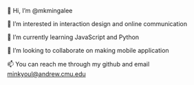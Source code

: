 👋 Hi, I’m @mkmingalee

👀 I’m interested in interaction design and online communication

🌱 I’m currently learning JavaScript and Python

💞️ I’m looking to collaborate on making mobile application

📫 You can reach me through my github and email minkyoul@andrew.cmu.edu
